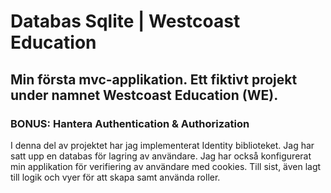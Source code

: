 # Databas Sqlite | Westcoast Education

## Min första mvc-applikation. Ett fiktivt projekt under namnet Westcoast Education (WE).

### BONUS: Hantera Authentication & Authorization 

I denna del av projektet har jag implementerat Identity biblioteket. Jag har satt upp en databas för lagring av användare. Jag har också konfigurerat min applikation för verifiering av användare med cookies. Till sist, även lagt till logik och vyer för att skapa samt använda roller. 